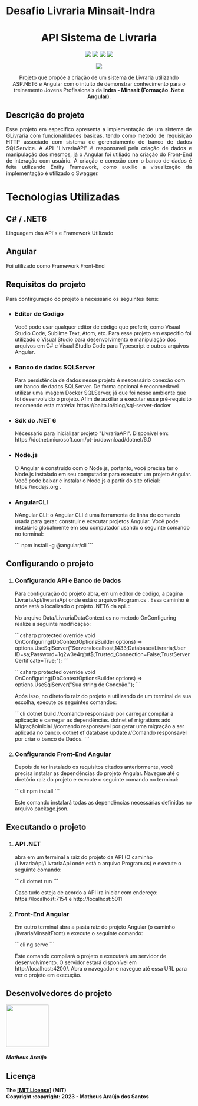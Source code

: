 <h1>Desafio Livraria Minsait-Indra<h1>
 
<h1 align="center"> API Sistema de Livraria </h1>

<div align="center">
  <img src="https://img.shields.io/badge/Microsoft_SQL_Server-CC2927?style=for-the-badge&logo=microsoft-sql-server&logoColor=white">
  <img src="https://img.shields.io/badge/c%23-%23239120.svg?style=for-the-badge&logo=c-sharp&logoColor=white">
  <img src="https://img.shields.io/badge/.NET-5C2D91?style=for-the-badge&logo=.net&logoColor=white">
  <img src="https://img.shields.io/badge/Angular-DD0031?style=for-the-badge&logo=angular&logoColor=white">
</div>

<p><p/>

<p align="center"><img src="http://img.shields.io/static/v1?label=STATUS&message=EM%20DESENVOLVIMENTO&color=GREEN&style=for-the-badge">

<p align="center">   Projeto que propõe a criação de um sistema de Livraria utilizando ASP.NET6 e Angular com o intuito de demonstrar conhecimento para o treinamento Jovens Profissionais da <b>Indra - Minsait (Formação .Net e Angular)</b>.</p>


<h2>Descrição do projeto</h2>
<p align="justify">Esse projeto em especifico apresenta a implementação de um sistema de GLivraria com funcionalidades basicas, tendo como metodo de requisição HTTP associado com sistema de gerenciamento de banco de dados SQLService. A API "LivrariaAPI" é responsavel pela criação de dados e manipulação dos mesmos, já o Angular foi utiliado na criação do Front-End de interação com usuário. A criação e conexão com o banco de dados é feita utilizando Entity Framework, como auxilio a visualização da implementação é utilizado o Swagger.</p>


<h1>Tecnologias Utilizadas</h1>

<h2>C# / .NET6</h2>
<p>Linguagem das API's e Framework Utilizado<p>

<h2>Angular</h2>
<p>Foi utilizado como Framework Front-End</p>


<h2>Requisitos do projeto</h2>
<p>Para confirguração do projeto é necessário os seguintes itens:</p>
<ul>
    <li>
        <h3>Editor de Codigo</h3>
        <p>Você pode usar qualquer editor de código que preferir, como Visual Studio Code, Sublime Text, Atom, etc. Para esse projeto em especifio foi utilizado o Visual Studio para desenvolvimento e manipulação dos arquivos em C# e Visual Studio Code para Typescript e outros arquivos Angular.</p>
    </li>
    <li>
        <h3>Banco de dados SQLServer</h3>
        <p>Para persistência de dados nesse projeto é nescessário conexão com um banco de dados SQLServer. De forma opcional é reconmedavel utilizar uma imagem Docker SQLServer, já que foi nesse ambiente que foi desenvolvido o projeto. Afim de auxiliar a executar esse pré-requisito recomendo esta matéria: https://balta.io/blog/sql-server-docker</p>
    </li>
    <li>
        <h3>Sdk do .NET 6</h3>
        <p>Nécessario para inicializar projeto "LivrariaAPI". Disponivel em: https://dotnet.microsoft.com/pt-br/download/dotnet/6.0</p>
    </li>
    <li>
        <h3>Node.js</h3>
        <p>
        O Angular é construído com o Node.js, portanto, você precisa ter o Node.js instalado em seu computador para executar um projeto Angular. Você pode baixar e instalar o Node.js a partir do site oficial: https://nodejs.org .
        </p>
    </li>
    <li>
        <h3>AngularCLI</h3>
        <p>
        NAngular CLI: o Angular CLI é uma ferramenta de linha de comando usada para gerar, construir e executar projetos Angular. Você pode instalá-lo globalmente em seu computador usando o seguinte comando no terminal: 
        </p>
        <p>
         ```
         npm install -g @angular/cli
         ```
        </p>
    </li>
</ul>
<h2>Configurando o projeto</h2>
<ol>
    <li>
        <h3>Configurando API e Banco de Dados</h3>
        <p>Para configuração do projeto abra, em um editor de codigo, a pagina LivrariaApi/livrariaApi onde está o arquivo Program.cs . Essa caminho é onde está o localizado o projeto .NET6 da api. :</p>
        <p>No arquivo Data/LivrariaDataContext.cs no metodo OnConfiguring realize a seguinte modificação:</p>
        <p>
         ```csharp
                    protected override void OnConfiguring(DbContextOptionsBuilder options)
           => options.UseSqlServer("Server=localhost,1433;Database=Livraria;User ID=sa;Password=1q2w3e4r@#$;Trusted_Connection=False;TrustServerCertificate=True;");
        ```
        </p>
        <p>
         ```csharp
                    protected override void OnConfiguring(DbContextOptionsBuilder options)
           => options.UseSqlServer("Sua string de Conexão.");
        ```
        </p>
        <p>Após isso, no diretorio raiz do projeto e utilizando de um terminal de sua escolha, execute os seguintes comandos:</p>
        <p>
         ```cli
            dotnet build //comando responsavel por carregar compilar a aplicação e carregar as dependências.
            dotnet ef migrations add MigraçãoInicial //comando responsavel por gerar uma migração a ser aplicada no banco.
            dotnet ef database update //Comando responsavel por criar o banco de Dados.
        ```
        </p>
    </li>
    <li>
        <h3>Configurando Front-End Angular</h3>
        <p>Depois de ter instalado os requisitos citados anteriormente, você precisa instalar as dependências do projeto Angular. Navegue até o diretório raiz do projeto e execute o seguinte comando no terminal:</p>
        <p>
         ```cli
            npm install
        ```
        </p>
        <p>Este comando instalará todas as dependências necessárias definidas no arquivo package.json.</p>
    </li>
</ol>
<h2>Executando o projeto</h2>
<ol>
    <li>
        <h3>API .NET</h3>
        <p>abra em um terminal a raiz do projeto da API (O caminho /LivrariaApi/LivrariaApi onde está o arquivo Program.cs) e execute o seguinte comando:</p>
     <p>
         ```cli
            dotnet run
        ```
     </p>
        <p>Caso tudo esteja de acordo a API ira iniciar com endereço: https://localhost:7154 e http://localhost:5011</p>
    </li>
    <li>
        <h3>Front-End Angular</h3>
        <p>Em outro terminal abra a pasta raiz do projeto Angular (o caminho /livrariaMinsaitFront) e execute o seguinte comando:</p>
     <p>
         ```cli
            ng serve
        ```
     </p>
        <p>Este comando compilará o projeto e executará um servidor de desenvolvimento. O servidor estará disponível em http://localhost:4200/. Abra o navegador e navegue até essa URL para ver o projeto em execução.</p>
    </li>
</ol>


<h2>Desenvolvedores do projeto</h2>
<img src="https://avatars.githubusercontent.com/u/106783873?v=4" width=115><h5><b>Matheus Araújo<b></h5>

<h2>Licença</h2>
The <a href="https://github.com/mmatheusaraujoo/Desafio-LivrariaMinsait/blob/main/LICENSE.md">[MIT License]</a> (MIT)
<br>Copyright :copyright: 2023 - Matheus Araújo dos Santos
